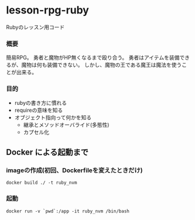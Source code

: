 # lesson-rpg-ruby
Rubyのレッスン用コード

### 概要
簡易RPG。
勇者と魔物がHP無くなるまで殴り合う。
勇者はアイテムを装備できるが、魔物は何も装備できない。
しかし、魔物の王である魔王は魔法を使うことが出来る。

### 目的
- rubyの書き方に慣れる
- requireの意味を知る
- オブジェクト指向って何かを知る
    - 継承とメソッドオーバライド(多態性)
    - カプセル化

## Docker による起動まで
### imageの作成(初回、Dockerfileを変えたときだけ)
```
docker build ./ -t ruby_nvm
```
### 起動
```
docker run -v `pwd`:/app -it ruby_nvm /bin/bash
```
